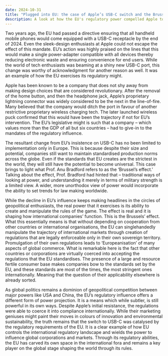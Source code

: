 ```yaml
---
date: 2024-10-31
title: "Plugged into EU: the case of Apple’s USB-C switch and the Brussels Effect"
description: A look at how the EU's regulatory power compelled Apple to adopt USB-C, illustrating Brussels' growing influence in global tech standards and geopolitics.
---
```

Two years ago, the EU had passed a directive ensuring that all handheld mobile phones would come equipped with a USB-C receptacle by the end of 2024. Even the sleek-design enthusiasts at Apple could not escape the effect of this mandate. EU’s action was highly praised on the lines that this would make a single power-adapter compatible with all devices thereby reducing electronic waste and ensuring convenience for end users. While the world of tech enthusiasts was beaming at a shiny new USB-C port, this change was worthy of acknowledgment for another reason as well. It was an example of how the EU exercises its regulatory might.

Apple has been known to be a company that does not shy away from making design choices that are considered revolutionary. After the removal of the home button, and then the headphone jack, Apple’s proprietary lightning connector was widely considered to be the next in the line-of-fire. Many believed that the company would ditch the port in favour of another restrictive proprietary wireless charging tech. The later launched wireless puck confirmed that this would have been the trajectory if not for EU’s intervention. The EU’s legislative might is such that a company – which values more than the GDP of all but six countries – had to give-in to the mandates of the regulatory influence.

The resultant change from EU’s insistence on USB-C has no been limited to implementation only in Europe. This is because despite their size and potential, companies still want to maintain standardised production norms across the globe. Even if the standards that EU creates are the strictest in the world, they will still have the potential to become universal. This case brings to light what Prof. Anu Bradford refers to as the ‘Brussel’s effect.’ Talking about the effect, Prof. Bradford had hinted that – traditional ways of looking at power, and understanding it merely in terms of military strength is a limited view. A wider, more unorthodox view of power would incorporate the ability to set trends for law making worldwide.  

While the decline in EU’s influence keeps making headlines in the circles of geopolitical enthusiasts, the real power that it exercises is its ability to create and manipulate the rules of the game. The effect is real and it is shaping how international companies’ function. This is the Brussels’ effect. What this essentially means is that without depending on cooperation from other countries or international organisations, the EU can singlehandedly manipulate the trajectory of international markets through creation of regulations that are legally enforceable only in their own sovereign territory. Promulgation of their own regulations leads to ‘Europeanisation’ of many aspects of global commerce. What is remarkable here is the fact that other countries or corporations are virtually coerced into accepting the regulations that the EU standardises. The presence of a large and resource fertile consumer base makes companies bow to the standards set by the EU, and these standards are most of the times, the most stringent ones internationally. Meaning that the question of their applicability elsewhere is already sorted.

As global politics remains a dominion of geopolitical competition between major powers like USA and China, the EU’s regulatory influence offers a different form of power projection. It is a means which while subtler, is still powerful in its own ways. Despite Apple’s initial resistance, the regulations were able to coerce it into compliance internationally. While their marketing geniuses might paint their moves in colours of innovation and environmental sustainability, the truth remains that the switch to USB-C was catalysed by the regulatory requirements of the EU. It is a clear example of how EU controls the international regulatory landscape and wields the power to influence global corporations and markets. Through its regulatory abilities, the EU has carved its own space in the international fora and remains a key player on the global stage shaping the world through its rules.